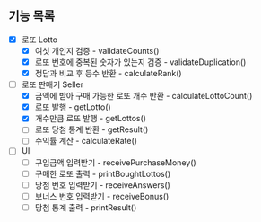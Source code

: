 ## 기능 목록

- [x] 로또 Lotto
  - [x] 여섯 개인지 검증 - validateCounts()
  - [x] 로또 번호에 중복된 숫자가 있는지 검증 - validateDuplication()
  - [x] 정답과 비교 후 등수 반환 - calculateRank()
- [ ] 로또 판매기 Seller
  - [x] 금액에 받아 구매 가능한 로또 개수 반환 - calculateLottoCount()
  - [x] 로또 발행 - getLotto()
  - [x] 개수만큼 로또 발행 - getLottos()
  - [ ] 로또 당첨 통계 반환 - getResult()
  - [ ] 수익률 계산 - calculateRate()
- [ ] UI
  - [ ] 구입금액 입력받기 - receivePurchaseMoney()
  - [ ] 구매한 로또 출력 - printBoughtLottos()
  - [ ] 당첨 번호 입력받기 - receiveAnswers()
  - [ ] 보너스 번호 입력받기 - receiveBonus()
  - [ ] 당첨 통계 출력 - printResult()